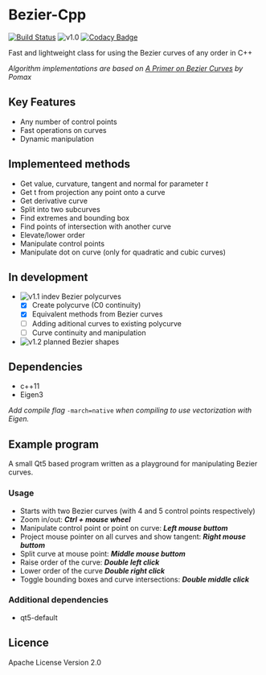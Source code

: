 # Bezier-Cpp
[![Build Status](https://travis-ci.com/stribor14/Bezier-cpp.svg?branch=master)](https://travis-ci.com/stribor14/Bezier-cpp)
![v1.0](https://img.shields.io/badge/version-1.0-blue.svg)
[![Codacy Badge](https://api.codacy.com/project/badge/Grade/aceb46ce7de1407abd56cfc127dba5f1)](https://www.codacy.com/app/stribor14/Bezier-cpp?utm_source=github.com&amp;utm_medium=referral&amp;utm_content=stribor14/Bezier-cpp&amp;utm_campaign=Badge_Grade)

Fast and lightweight class for using the Bezier curves of any order in C++

*Algorithm implementations are based on [A Primer on Bezier Curves](https://pomax.github.io/bezierinfo/) by Pomax*

## Key Features
  - Any number of control points
  - Fast operations on curves
  - Dynamic manipulation  

## Implementeed methods
  - Get value, curvature, tangent and normal for parameter *t*
  - Get t from projection any point onto a curve
  - Get derivative curve
  - Split into two subcurves
  - Find extremes and bounding box
  - Find points of intersection with another curve
  - Elevate/lower order
  - Manipulate control points
  - Manipulate dot on curve (only for quadratic and cubic curves)
  
## In development
  - <img src="https://img.shields.io/badge/v.1.1-indev-yellow.svg" alt="v1.1 indev" align="top"> Bezier polycurves
    - [x] Create polycurve (C0 continuity)
    - [x] Equivalent methods from Bezier curves
    - [ ] Adding aditional curves to existing polycurve
    - [ ] Curve continuity and manipulation
  - <img src="https://img.shields.io/badge/v.1.2-planned-red.svg" alt="v1.2 planned" align="top"> Bezier shapes

## Dependencies
  - c++11
  - Eigen3

*Add compile flag* `-march=native` *when compiling to use vectorization with Eigen.*

## Example program
A small Qt5 based program written as a playground for manipulating Bezier curves.
### Usage
 - Starts with two Bezier curves (with 4 and 5 control points respectively)
 - Zoom in/out: *__Ctrl + mouse wheel__*
 - Manipulate control point or point on curve: *__Left mouse buttom__*
 - Project mouse pointer on all curves and show tangent: *__Right mouse buttom__*
 - Split curve at mouse point: *__Middle mouse buttom__*
 - Raise order of the curve: *__Double left click__*
 - Lower order of the curve *__Double right click__*
 - Toggle bounding boxes and curve intersections: *__Double middle click__*

### Additional dependencies
 - qt5-default 

## Licence
Apache License Version 2.0
